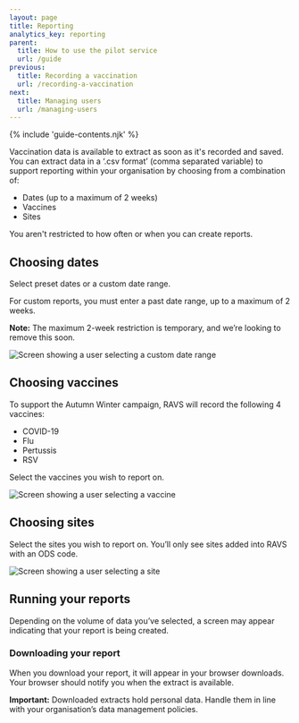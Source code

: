 ```yaml
---
layout: page
title: Reporting
analytics_key: reporting
parent:
  title: How to use the pilot service
  url: /guide
previous:
  title: Recording a vaccination
  url: /recording-a-vaccination
next:
  title: Managing users
  url: /managing-users
---
```


{% include 'guide-contents.njk' %}

Vaccination data is available to extract as soon as it's recorded and saved. You can extract data in a ‘.csv format’ (comma separated variable) to support reporting within your organisation by choosing from a combination of:

* Dates (up to a maximum of 2 weeks)
* Vaccines
* Sites

You aren't restricted to how often or when you can create reports.

## Choosing dates

Select preset dates or a custom date range.

For custom reports, you must enter a past date range, up to a maximum of 2 weeks.

**Note:** The maximum 2-week restriction is temporary, and we’re looking to remove this soon.

![Screen showing a user selecting a custom date range](/images/report-dates.png)

## Choosing vaccines

To support the Autumn Winter campaign, RAVS will record the following 4 vaccines:

* COVID-19
* Flu
* Pertussis
* RSV

Select the vaccines you wish to report on.

![Screen showing a user selecting a vaccine](/images/report-vaccines.png)

## Choosing sites

Select the sites you wish to report on. You’ll only see sites added into RAVS with an ODS code.

![Screen showing a user selecting a site](/images/report-sites.png)

## Running your reports

Depending on the volume of data you’ve selected, a screen may appear indicating that your report is being created.


### Downloading your report

When you download your report, it will appear in your browser downloads. Your browser should notify you when the extract is available.

**Important:** Downloaded extracts hold personal data. Handle them in line with your organisation’s data management policies.
